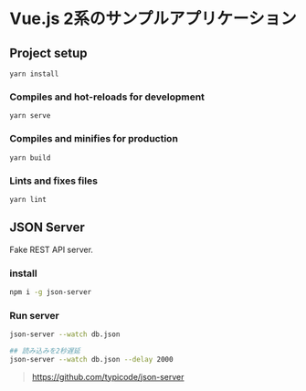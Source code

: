 # Vue.js 2系のサンプルアプリケーション

## Project setup
```
yarn install
```

### Compiles and hot-reloads for development
```
yarn serve
```

### Compiles and minifies for production
```
yarn build
```

### Lints and fixes files
```
yarn lint
```

## JSON Server

Fake REST API server.

### install
```bash
npm i -g json-server
```

### Run server

```bash
json-server --watch db.json

## 読み込みを2秒遅延
json-server --watch db.json --delay 2000
```

> https://github.com/typicode/json-server